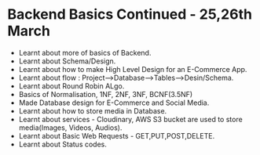 # Backend Basics Continued - 25,26th March

- Learnt about more of basics of Backend.
- Learnt about Schema/Design.
- Learnt about how to make High Level Design for an E-Commerce App.
- Learnt about flow : Project-->Database-->Tables-->Desin/Schema.
- Learnt about Round Robin ALgo.
- Basics of Normalisation, 1NF, 2NF, 3NF, BCNF(3.5NF)
- Made Database design for E-Commerce and Social Media.
- Learnt about how to store media in Database.
- Learnt about services - Cloudinary, AWS S3 bucket are used to store media(Images, Videos, Audios).
- Learnt about Basic Web Requests - GET,PUT,POST,DELETE.
- Learnt about Status codes.
